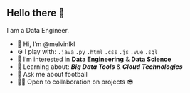 ## Hello there 👋 

I am a Data Engineer. 

- 👋 Hi, I’m @melvinlkl
- ⚙️ I play with: `.java` `.py` `.html` `.css` `.js` `.vue` `.sql`
- 👀 I’m interested in **Data Engineering** & **Data Science**
- 🌱 Learning about: ***Big Data Tools*** & ***Cloud Technologies***
- 💬 Ask me about football
- 👨‍💻 Open to collaboration on projects 😎

<!---
melvinlkl/melvinlkl is a ✨ special ✨ repository because its `README.md` (this file) appears on your GitHub profile.
You can click the Preview link to take a look at your changes.
--->

